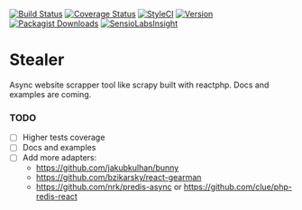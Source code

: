 [![Build Status](https://travis-ci.org/hotrush/stealer.svg?branch=master)](https://travis-ci.org/hotrush/stealer)
[![Coverage Status](https://coveralls.io/repos/github/hotrush/stealer/badge.svg?branch=master)](https://coveralls.io/github/hotrush/stealer?branch=master)
[![StyleCI](https://styleci.io/repos/85619170/shield?branch=master)](https://styleci.io/repos/85619170)
[![Version](https://img.shields.io/github/release/hotrush/stealer.svg)](https://github.com/hotrush/stealer/releases/latest)
[![Packagist Downloads](https://img.shields.io/packagist/dt/hotrush/stealer)](https://packagist.org/packages/hotrush/stealer)
[![SensioLabsInsight](https://insight.sensiolabs.com/projects/faf8d4b4-5724-46d5-9bf9-e54369269f31/mini.png)](https://insight.sensiolabs.com/projects/faf8d4b4-5724-46d5-9bf9-e54369269f31)

# Stealer

Async website scrapper tool like scrapy built with reactphp. Docs and examples are coming.


### TODO

- [ ] Higher tests coverage
- [ ] Docs and examples
- [ ] Add more adapters:
    - https://github.com/jakubkulhan/bunny
    - https://github.com/bzikarsky/react-gearman
    - https://github.com/nrk/predis-async or https://github.com/clue/php-redis-react
